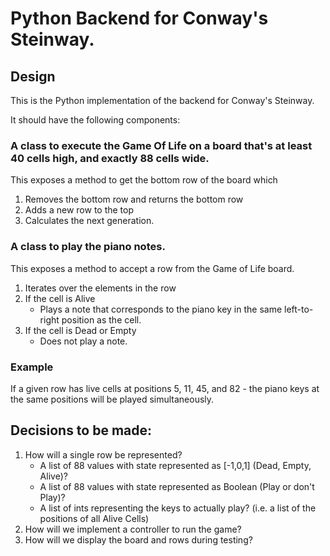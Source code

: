 # Python Backend for Conway's Steinway.

## Design
This is the Python implementation of the backend for Conway's Steinway.

It should have the following components:

### A class to execute the Game Of Life on a board that's at least 40 cells high, and exactly 88 cells wide.

This exposes a method to get the bottom row of the board which
  1. Removes the bottom row and returns the bottom row
  2. Adds a new row to the top
  3. Calculates the next generation.

### A class to play the piano notes.

This exposes a method to accept a row from the Game of Life board.

  1. Iterates over the elements in the row
  2. If the cell is Alive
     * Plays a note that corresponds to the piano key in the same left-to-right position as the cell.
  3. If the cell is Dead or Empty
     * Does not play a note.

### Example
If a given row has live cells at positions 5, 11, 45, and 82 - the piano keys at the same positions will be played simultaneously.

## Decisions to be made:

1. How will a single row be represented?
   * A list of 88 values with state represented as [-1,0,1] (Dead, Empty, Alive)? 
   * A list of 88 values with state represented as Boolean (Play or don't Play)?
   * A list of ints representing the keys to actually play? (i.e. a list of the positions of all Alive Cells)
2. How will we implement a controller to run the game?
3. How will we display the board and rows during testing?

